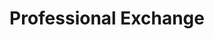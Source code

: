 ---
title: Professional Exchange
permalink: "/scope/"
image: "/assets/img/logos/scope.png"
description: 'Brief description'
standing-committee: SCOPE
member: 67
layout: program-layout
---